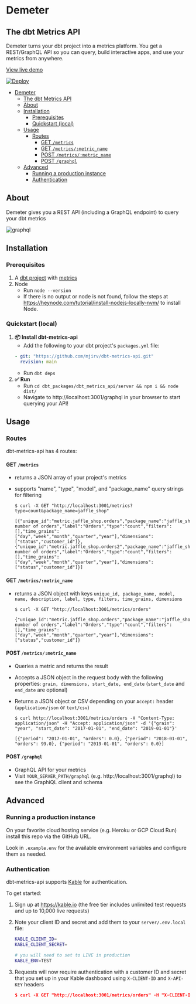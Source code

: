 # Demeter

## The dbt Metrics API

Demeter turns your dbt project into a metrics platform. You get a REST/GraphQL API so you can query, build interactive apps, and use your metrics from anywhere.

[View live demo](https://dbt-demeter-demo.herokuapp.com/graphql)

[![Deploy](https://www.herokucdn.com/deploy/button.svg)](https://heroku.com/deploy)

- [Demeter](#demeter)
  - [The dbt Metrics API](#the-dbt-metrics-api)
  - [About](#about)
  - [Installation](#installation)
    - [Prerequisites](#prerequisites)
    - [Quickstart (local)](#quickstart-local)
  - [Usage](#usage)
    - [Routes](#routes)
      - [GET `/metrics`](#get-metrics)
      - [GET `/metrics/:metric_name`](#get-metricsmetric_name)
      - [POST `/metrics/:metric_name`](#post-metricsmetric_name)
      - [POST `/graphql`](#post-graphql)
  - [Advanced](#advanced)
    - [Running a production instance](#running-a-production-instance)
    - [Authentication](#authentication)

## About

Demeter gives you a REST API (including a GraphQL endpoint) to query your dbt metrics

![graphql](https://user-images.githubusercontent.com/5953854/158102577-f935b647-88f4-4180-b161-81f86a454ccb.PNG)

## Installation

### Prerequisites

1. A [dbt project](https://docs.getdbt.com/tutorial/setting-up) with [metrics](https://github.com/dbt-labs/dbt_metrics)
2. Node
   - Run `node --version`
   - If there is no output or node is not found, follow the steps at https://heynode.com/tutorial/install-nodejs-locally-nvm/ to install Node.

### Quickstart (local)

1. **📦 Install dbt-metrics-api**
   - Add the following to your dbt project's `packages.yml` file:
   ```yaml
   - git: "https://github.com/mjirv/dbt-metrics-api.git"
     revision: main
   ```
   - Run `dbt deps`
2. **✅ Run**
   - Run `cd dbt_packages/dbt_metrics_api/server && npm i && node dist/`
   - Navigate to http://localhost:3001/graphql in your browser to start querying your API!

## Usage

### Routes

dbt-metrics-api has 4 routes:

#### GET `/metrics`

- returns a JSON array of your project's metrics
- supports "name", "type", "model", and "package_name" query strings for filtering

      $ curl -X GET "http://localhost:3001/metrics?type=count&package_name=jaffle_shop"

      [{"unique_id":"metric.jaffle_shop.orders","package_name":"jaffle_shop","model":"ref('orders')","name":"orders","description":"The number of orders","label":"Orders","type":"count","filters":[],"time_grains":["day","week","month","quarter","year"],"dimensions":["status","customer_id"]},{"unique_id":"metric.jaffle_shop.orders2","package_name":"jaffle_shop","model":"ref('orders')","name":"orders2","description":"The number of orders","label":"Orders","type":"count","filters":[],"time_grains":["day","week","month","quarter","year"],"dimensions":["status","customer_id"]}]

#### GET `/metrics/:metric_name`

- returns a JSON object with keys `unique_id, package_name, model, name, description, label, type, filters, time_grains, dimensions`

      $ curl -X GET "http://localhost:3001/metrics/orders"

      {"unique_id":"metric.jaffle_shop.orders","package_name":"jaffle_shop","model":"ref('orders')","name":"orders","description":"The number of orders","label":"Orders","type":"count","filters":[],"time_grains":["day","week","month","quarter","year"],"dimensions":["status","customer_id"]}

#### POST `/metrics/:metric_name`

- Queries a metric and returns the result
- Accepts a JSON object in the request body with the following properties: `grain, dimensions, start_date, end_date` (`start_date` and `end_date` are optional)
- Returns a JSON object or CSV depending on your `Accept:` header (`application/json` or `text/csv`)

      $ curl http://localhost:3001/metrics/orders -H "Content-Type: application/json" -H "Accept: application/json" -d '{"grain": "year", "start_date": "2017-01-01", "end_date": "2019-01-01"}'

      [{"period": "2017-01-01", "orders": 0.0}, {"period": "2018-01-01", "orders": 99.0}, {"period": "2019-01-01", "orders": 0.0}]

#### POST `/graphql`

- GraphQL API for your metrics
- Visit `YOUR_SERVER_PATH/graphql` (e.g. http://localhost:3001/graphql) to see the GraphiQL client and schema

## Advanced

### Running a production instance

On your favorite cloud hosting service (e.g. Heroku or GCP Cloud Run) install this repo via the GitHub URL.

Look in `.example.env` for the available environment variables and configure them as needed.

### Authentication

dbt-metrics-api supports [Kable](https://kable.io) for authentication.

To get started:

1. Sign up at https://kable.io (the free tier includes unlimited test requests and up to 10,000 live requests)
2. Note your client ID and secret and add them to your `server/.env.local` file:

   ```bash
   KABLE_CLIENT_ID=
   KABLE_CLIENT_SECRET=

   # you will need to set to LIVE in production
   KABLE_ENV=TEST
   ```

3. Requests will now require authentication with a customer ID and secret that you set up in your Kable dashboard using `X-CLIENT-ID` and `X-API-KEY` headers

   ```json
   $ curl -X GET "http://localhost:3001/metrics/orders" -H "X-CLIENT-ID: test-customer-1" -H "X-API-KEY: sk_test.some.secret.key"
   ```
